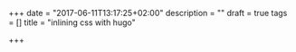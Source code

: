 +++
date = "2017-06-11T13:17:25+02:00"
description = ""
draft = true
tags = []
title = "inlining css with hugo"

+++


